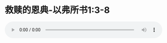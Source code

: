 # 救赎的恩典-以弗所书1:3-8

<audio style="width: 100%;" preload="false" controls controlslist="nodownload"><source src="//cdn.wechat.edu.pl/audio/mp3/old/12341.mp3" type="audio/mpeg">Your browser does not support the audio element.</audio>


